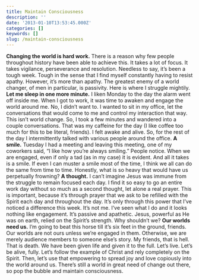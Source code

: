 ```yaml
---
title: Maintain Consciousness
description: ''
date: '2013-01-10T13:53:45.000Z'
categories: []
keywords: []
slug: /maintain-consciousness
---
```

**Changing the world is hard work.** There is a reason why few people throughout history have been able to achieve this. It takes a lot of focus. It takes vigilance, perseverance and resolution. Needless to say, it’s been a tough week. Tough in the sense that I find myself constantly having to resist apathy. However, it’s more than apathy. The greatest enemy of a world changer, of men in particular, is passivity. Here is where I struggle mightily.
**Let me sleep in one more minute.** I liken Monday to the day the alarm went off inside me. When I got to work, it was time to awaken and engage the world around me. No, I didn’t want to. I wanted to sit in my office, let the conversations that would come to me and control my interaction that way. This isn’t world change. So, I took a few minutes and wandered into a couple conversations. That was my caffeine for the day (I like coffee too much for this to be literal, friends). I felt awake and alive. So, for the rest of the day I intermittently talked with various people around the office.
**A smile.** Tuesday I had a meeting and leaving this meeting, one of my coworkers said, “I like how you’re always smiling.” People notice. When we are engaged, even if only a tad (as in my case) it is evident. And all it takes is a smile. If even I can muster a smile most of the time, I think we all can do the same from time to time. Honestly, what is so heavy that would have us perpetually frowning?
**A thought.** I can’t imagine Jesus was immune from the struggle to remain focused each day. I find it so easy to go an entire work day without so much as a second thought, let alone a real prayer. This is important, because it’s through prayer that we ask to be refilled with the Spirit each day and throughout the day. It’s only through this power that I’ve noticed a difference this week. It’s not me. I’ve seen what I do and it looks nothing like engagement. It’s passive and apathetic. Jesus, powerful as He was on earth, relied on the Spirit’s strength. Why shouldn’t we?
**Our worlds need us.** I’m going to beat this horse till it’s six feet in the ground, friends. Our worlds are not ours unless we’re engaged in them. Otherwise, we are merely audience members to someone else’s story. My friends, that is hell. That is death. We have been given life and given it to the full. Let’s live. Let’s be alive, fully. Let’s follow the example of Christ and rely completely on the Spirit. Then, let’s use that empowering to spread joy and love copiously into the world around us. There’s still a world in great need of change out there, so pop the bubble and maintain consciousness.
